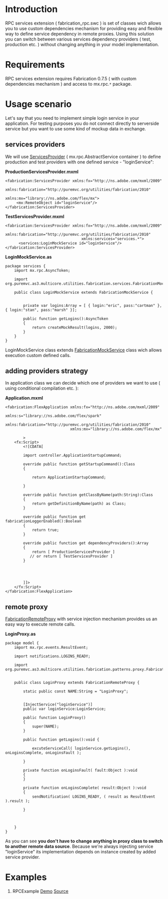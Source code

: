 # Introduction #

RPC services extension ( fabrication\_rpc.swc ) is set of classes wich allows you to use custom dependencies mechanism for providing easy and flexible way to define service dependency in remote proxies. Using this solution you can switch between various services dependency providers ( test, production etc. ) without changing anything in your model implementation.

# Requirements #

RPC services extension requires Fabrication 0.7.5 ( with custom dependencies mechanism ) and access to mx.rpc.`*` package.

# Usage scenario #

Let's say that you need to implement simple login service in your application. For testing purposes you do not connect directly to serverside service but you want to use some kind of mockup data in exchange.

## services providers ##

We will use [ServicesProvider](http://code.google.com/p/fabrication/source/browse/framework/trunk/src_rpc/org/puremvc/as3/multicore/utilities/fabrication/services/ServicesProvider.as) ( mx.rpc.AbstractService container ) to define production and test providers with one defined service - "loginService":

**ProductionServicesProvider.mxml**
```
<fabrication:ServicesProvider xmlns:fx="http://ns.adobe.com/mxml/2009"
                                  xmlns:fabrication="http://puremvc.org/utilities/fabrication/2010"
                                  xmlns:mx="library://ns.adobe.com/flex/mx">
     <mx:RemoteObject id="loginService"/>
</fabrication:ServicesProvider>
```

**TestServicesProvider.mxml**
```
<fabrication:ServicesProvider xmlns:fx="http://ns.adobe.com/mxml/2009"
                                  xmlns:fabrication="http://puremvc.org/utilities/fabrication/2010"
                                  xmlns:services="services.*">
      <services:LoginMockService id="loginService"/>
</fabrication:ServicesProvider>
```

**LoginMockService.as**
```
package services {
    import mx.rpc.AsyncToken;

    import org.puremvc.as3.multicore.utilities.fabrication.services.FabricationMockService;

    public class LoginMockService extends FabricationMockService {


        private var logins:Array = [ { login:"eric", pass:"cartman" }, { login:"stan", pass:"marsh" }];

        public function getLogins():AsyncToken
        {
            return createMockResult(logins, 2000);
        }
    }
}
```

LoginMockService class extends [FabricationMockService](http://code.google.com/p/fabrication/source/browse/framework/trunk/src_rpc/org/puremvc/as3/multicore/utilities/fabrication/services/FabricationMockService.as) class wich allows execution custom defined calls.

## adding providers strategy ##

In application class we can decide which one of providers we want to use ( using conditional compilation etc. ):

**Application.mxml**
```
<fabrication:FlexApplication xmlns:fx="http://ns.adobe.com/mxml/2009"
                             xmlns:s="library://ns.adobe.com/flex/spark"
                             xmlns:fabrication="http://puremvc.org/utilities/fabrication/2010"
                             xmlns:mx="library://ns.adobe.com/flex/mx"

        >
    <fx:Script>
        <![CDATA[

        import controller.ApplicationStartupCommand;

        override public function getStartupCommand():Class
        {

            return ApplicationStartupCommand;

        }

        override public function getClassByName(path:String):Class
        {
            return getDefinitionByName(path) as Class;
        }

        override public function get fabricationLoggerEnabled():Boolean
        {
            return true;
        }

        override public function get dependencyProviders():Array
        {
            return [ ProductionServicesProvider ]
           // or return [ TestServicesProvider ]
        }
        
        

        
		]]>
	</fx:Script>
</fabrication:FlexApplication>
```

## remote proxy ##

[FabricationRemoteProxy](http://code.google.com/p/fabrication/source/browse/framework/trunk/src_rpc/org/puremvc/as3/multicore/utilities/fabrication/patterns/proxy/FabricationRemoteProxy.as) with service injection mechanism provides us an easy way to execute remote calls.

**LoginProxy.as**
```
package model {
    import mx.rpc.events.ResultEvent;

    import notifications.LOGINS_READY;

    import org.puremvc.as3.multicore.utilities.fabrication.patterns.proxy.FabricationRemoteProxy;


    public class LoginProxy extends FabricationRemoteProxy {

        static public const NAME:String = "LoginProxy";


        [InjectService("loginService")]
        public var loginService:LoginService;

        public function LoginProxy()
        {
            super(NAME);
        }

        public function getLogins():void {

            excuteServiceCall( loginService.getLogins(), onLoginsComplete, onLoginsFault );

        }

        private function onLoginsFault( fault:Object ):void
        {
        }

        private function onLoginsComplete( result:Object ):void
        {
            sendNotification( LOGINS_READY, ( result as ResultEvent ).result );

        }



    }
}
```

As you can see **you don't have to change anything in proxy class to switch to another remote data source**. Because we're always injecting service "loginService" its implementation depends on instance created by added service provider.

# Examples #
  1. RPCExample [Demo](http://fabrication.googlecode.com/svn/examples/rpc_example/bin/index.html) [Source](http://code.google.com/p/fabrication/source/browse/#svn/examples/rpc_example)
